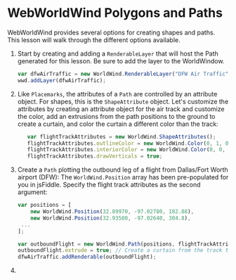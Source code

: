 <style>
    iframe {
        width: 100 vw;
        height: 700px;
    }
</style>
# WebWorldWind Polygons and Paths

WebWorldWind provides several options for creating shapes and paths. This lesson will walk through the different options available.

1. Start by creating and adding a `RenderableLayer` that will host the Path generated for this lesson. Be sure to add the layer to the WorldWindow.

    ```javascript
    var dfwAirTraffic = new WorldWind.RenderableLayer("DFW Air Traffic");
    wwd.addLayer(dfwAirTraffic);
    ```
    
2. Like `Placemarks`, the attributes of a `Path` are controlled by an attribute object. For shapes, this is the `ShapeAttribute` object. Let's customize the attributes by creating an attribute object for the air track and customize the color,  add an extrusions from the path positions to the ground to create a curtain, and color the curtain a different color than the track:

    ```javascript
       var flightTrackAttributes = new WorldWind.ShapeAttributes();
       flightTrackAttributes.outlineColor = new WorldWind.Color(0, 1, 0, 1);
       flightTrackAttributes.interiorColor = new WorldWind.Color(0, 0, 1, 0.25);
       flightTrackAttributes.drawVerticals = true;
    ```

3. Create a `Path` plotting the outbound leg of a flight from Dallas/Fort Worth airport (DFW): The `WorldWind.Position` array has been pre-populated for you in jsFiddle. Specify the flight track attributes as the second argument:

    ```javascript
    var positions = [
        new WorldWind.Position(32.89970, -97.02780, 182.88),
        new WorldWind.Position(32.93580, -97.02640, 304.8),
     ...
    ]; 

    var outboundFlight = new WorldWind.Path(positions, flightTrackAttributes);
    outboundFlight.extrude = true; // Create a curtain from the track to the ground
    dfwAirTraffic.addRenderable(outboundFlight);
    ```

    <script async src="//jsfiddle.net/nasazach/14ufn7hL/14/embed/"></script>
    
4. 